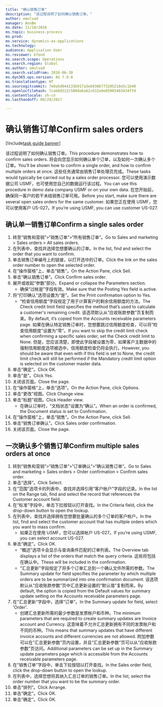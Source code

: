 ```yaml
--- 
title: "确认销售订单"
description: "该过程说明了如何确认销售订单。"
author: omulvad
manager: AnnBe
ms.date: 11/10/2016
ms.topic: business-process
ms.prod: 
ms.service: dynamics-ax-applications
ms.technology: 
audience: Application User
ms.reviewer: kfend
ms.search.scope: Operations
ms.search.region: Global
ms.author: omulvad
ms.search.validFrom: 2016-06-30
ms.dyn365.ops.version: AX 7.0.0
ms.translationtype: HT
ms.sourcegitcommit: 7e0a5d044133b917a3eb9386773205218e5c1b40
ms.openlocfilehash: 7cab69222c5004e6a62c632a9e85085403434ffd
ms.contentlocale: zh-cn
ms.lasthandoff: 09/29/2017

---
```

# <a name="confirm-sales-orders"></a><span data-ttu-id="a2ce0-103">确认销售订单</span><span class="sxs-lookup"><span data-stu-id="a2ce0-103">Confirm sales orders</span></span>

[!include[task guide banner](../../includes/task-guide-banner.md)]

<span data-ttu-id="a2ce0-104">该过程说明了如何确认销售订单。</span><span class="sxs-lookup"><span data-stu-id="a2ce0-104">This procedure demonstrates how to confirm sales orders.</span></span> <span data-ttu-id="a2ce0-105">将会向您显示如何确认单个订单，以及如何一次确认多个订单。</span><span class="sxs-lookup"><span data-stu-id="a2ce0-105">You’ll be shown how to confirm a single order, and how to confirm multiple orders at once.</span></span> <span data-ttu-id="a2ce0-106">这些任务通常由销售订单处理员完成。</span><span class="sxs-lookup"><span data-stu-id="a2ce0-106">These tasks would typically be carried out by a sales order processor.</span></span> <span data-ttu-id="a2ce0-107">您可以使用演示数据公司 USMF，也可使用您自己的数据运行该过程。</span><span class="sxs-lookup"><span data-stu-id="a2ce0-107">You can use this procedure in demo data company USMF or on your own data.</span></span> <span data-ttu-id="a2ce0-108">在您开始前，确保同一客户的若干未结销售订单可用。</span><span class="sxs-lookup"><span data-stu-id="a2ce0-108">Before you start, make sure there are several open sales orders for the same customer.</span></span> <span data-ttu-id="a2ce0-109">如果您正在使用 USMF，您可以使用客户 US-027。</span><span class="sxs-lookup"><span data-stu-id="a2ce0-109">If you’re using USMF, you can use customer US-027.</span></span>


## <a name="confirm-a-single-sales-order"></a><span data-ttu-id="a2ce0-110">确认单一销售订单</span><span class="sxs-lookup"><span data-stu-id="a2ce0-110">Confirm a single sales order</span></span>
1. <span data-ttu-id="a2ce0-111">转至“销售和营销”>“销售订单”>“所有销售订单”。</span><span class="sxs-lookup"><span data-stu-id="a2ce0-111">Go to Sales and marketing > Sales orders > All sales orders.</span></span>
2. <span data-ttu-id="a2ce0-112">在列表中，查找并选择您想要确认的订单。</span><span class="sxs-lookup"><span data-stu-id="a2ce0-112">In the list, find and select the order that you want to confirm.</span></span>
3. <span data-ttu-id="a2ce0-113">单击销售订单编号上的链接，以打开选中的订单。</span><span class="sxs-lookup"><span data-stu-id="a2ce0-113">Click the link on the sales order number to open the selected order.</span></span>
4. <span data-ttu-id="a2ce0-114">在“操作窗格”上，单击“销售”。</span><span class="sxs-lookup"><span data-stu-id="a2ce0-114">On the Action Pane, click Sell.</span></span>
5. <span data-ttu-id="a2ce0-115">单击“确认销售订单”。</span><span class="sxs-lookup"><span data-stu-id="a2ce0-115">Click Confirm sales order.</span></span>
6. <span data-ttu-id="a2ce0-116">展开或收起“参数”部分。</span><span class="sxs-lookup"><span data-stu-id="a2ce0-116">Expand or collapse the Parameters section.</span></span>
    * <span data-ttu-id="a2ce0-117">确保“过帐是”字段有效。</span><span class="sxs-lookup"><span data-stu-id="a2ce0-117">Make sure that the Posting Yes field is active.</span></span>  
7. <span data-ttu-id="a2ce0-118">将“打印确认”选项设置为“是”。</span><span class="sxs-lookup"><span data-stu-id="a2ce0-118">Set the Print confirmation option to Yes.</span></span>
    * <span data-ttu-id="a2ce0-119">“检查信用额度”字段规定了用于计算客户的剩余信用额度的方法。</span><span class="sxs-lookup"><span data-stu-id="a2ce0-119">The Check credit limit field specifies the method that’s used to calculate a customer's remaining credit.</span></span> <span data-ttu-id="a2ce0-120">该选项默认从“应收账款参数”页复制而来。</span><span class="sxs-lookup"><span data-stu-id="a2ce0-120">By default, it’s copied from the Accounts receivable parameters page.</span></span> <span data-ttu-id="a2ce0-121">如果在确认特定销售订单时，您想要跳过信用额度检查，可以将“检查信用额度”设置为“零”。</span><span class="sxs-lookup"><span data-stu-id="a2ce0-121">If you want to skip the credit limit check when confirming a specific sales order, set the Check credit limit to None.</span></span> <span data-ttu-id="a2ce0-122">但是，您应该清楚，即使此字段被设置为零，如果客户主数据中的强制信用额度选项被选中，信用额度检查仍将会执行。</span><span class="sxs-lookup"><span data-stu-id="a2ce0-122">However, you should be aware that even with if this field is set to None, the credit limit check will still be performed if the Mandatory credit limit option is selected on the customer master data.</span></span>  
8. <span data-ttu-id="a2ce0-123">单击“确定”。</span><span class="sxs-lookup"><span data-stu-id="a2ce0-123">Click OK.</span></span>
9. <span data-ttu-id="a2ce0-124">单击“是”。</span><span class="sxs-lookup"><span data-stu-id="a2ce0-124">Click Yes.</span></span>
10. <span data-ttu-id="a2ce0-125">关闭该页面。</span><span class="sxs-lookup"><span data-stu-id="a2ce0-125">Close the page.</span></span>
11. <span data-ttu-id="a2ce0-126">在“操作窗格”上，单击“选项”。</span><span class="sxs-lookup"><span data-stu-id="a2ce0-126">On the Action Pane, click Options.</span></span>
12. <span data-ttu-id="a2ce0-127">单击“更改”视图。</span><span class="sxs-lookup"><span data-stu-id="a2ce0-127">Click Change view.</span></span>
13. <span data-ttu-id="a2ce0-128">单击“标题”视图。</span><span class="sxs-lookup"><span data-stu-id="a2ce0-128">Click Header view.</span></span>
    * <span data-ttu-id="a2ce0-129">在确认订单时，“文档状态”设置为“确认”。</span><span class="sxs-lookup"><span data-stu-id="a2ce0-129">When an order is confirmed, the Document status is set to Confirmation.</span></span>  
14. <span data-ttu-id="a2ce0-130">在“操作窗格”上，单击“销售”。</span><span class="sxs-lookup"><span data-stu-id="a2ce0-130">On the Action Pane, click Sell.</span></span>
15. <span data-ttu-id="a2ce0-131">单击“销售订单确认”。</span><span class="sxs-lookup"><span data-stu-id="a2ce0-131">Click Sales order confirmation.</span></span>
16. <span data-ttu-id="a2ce0-132">关闭该页面。</span><span class="sxs-lookup"><span data-stu-id="a2ce0-132">Close the page.</span></span>

## <a name="confirm-multiple-sales-orders-at-once"></a><span data-ttu-id="a2ce0-133">一次确认多个销售订单</span><span class="sxs-lookup"><span data-stu-id="a2ce0-133">Confirm multiple sales orders at once</span></span>
1. <span data-ttu-id="a2ce0-134">转到“销售和营销”>“销售订单”>“订单确认”>“确认销售订单”。</span><span class="sxs-lookup"><span data-stu-id="a2ce0-134">Go to Sales and marketing > Sales orders > Order confirmation > Confirm sales order.</span></span>
2. <span data-ttu-id="a2ce0-135">单击“选择”。</span><span class="sxs-lookup"><span data-stu-id="a2ce0-135">Click Select.</span></span>
3. <span data-ttu-id="a2ce0-136">在“范围”选项卡的列表中，查找并选择引用“客户帐户”字段的记录。</span><span class="sxs-lookup"><span data-stu-id="a2ce0-136">In the list on the Range tab, find and select the record that references the Customer account field.</span></span>
4. <span data-ttu-id="a2ce0-137">在“标准”字段中，单击下拉按钮以打开查找。</span><span class="sxs-lookup"><span data-stu-id="a2ce0-137">In the Criteria field, click the drop-down button to open the lookup.</span></span>
5. <span data-ttu-id="a2ce0-138">在列表中，查找并选择拥有您想要批量确认的多个订单的客户帐户。</span><span class="sxs-lookup"><span data-stu-id="a2ce0-138">In the list, find and select the customer account that has multiple orders which you want to mass confirm.</span></span>
    * <span data-ttu-id="a2ce0-139">如果正在使用 USMF，您可以选择帐户 US-027。</span><span class="sxs-lookup"><span data-stu-id="a2ce0-139">If you’re using USMF, you can select account US-027.</span></span>  
6. <span data-ttu-id="a2ce0-140">单击“确定”。</span><span class="sxs-lookup"><span data-stu-id="a2ce0-140">Click OK.</span></span>
    * <span data-ttu-id="a2ce0-141">“概述”选项卡会显示与查询条件匹配的订单列表。</span><span class="sxs-lookup"><span data-stu-id="a2ce0-141">The Overview tab displays a list of the orders that match the query criteria.</span></span> <span data-ttu-id="a2ce0-142">这些将包括在确认中。</span><span class="sxs-lookup"><span data-stu-id="a2ce0-142">These will be included in the confirmation.</span></span>  
    * <span data-ttu-id="a2ce0-143">“汇总更新”字段规定了将多个订单汇总到一个确认文件所需的参数。</span><span class="sxs-lookup"><span data-stu-id="a2ce0-143">The Summary update for field specifies the parameter by which multiple orders are to be summarized into one confirmation document.</span></span> <span data-ttu-id="a2ce0-144">该选项默认从“应收账款参数”页中汇总更新设置的“默认值”复制而来。</span><span class="sxs-lookup"><span data-stu-id="a2ce0-144">By default, the option is copied from the Default values for summary update setting on the Accounts receivable parameters page.</span></span>  
7. <span data-ttu-id="a2ce0-145">在“汇总更新“字段中，选择“订单”。</span><span class="sxs-lookup"><span data-stu-id="a2ce0-145">In the Summary update for field, select 'Order'.</span></span>
    * <span data-ttu-id="a2ce0-146">创建汇总更新所需的最少参数是发票帐户和币种。</span><span class="sxs-lookup"><span data-stu-id="a2ce0-146">The minimum parameters that are required to create summary updates are Invoice account and Currency.</span></span> <span data-ttu-id="a2ce0-147">这意味着不允许汇总更新拥有不同的发票帐户和不同的币种。</span><span class="sxs-lookup"><span data-stu-id="a2ce0-147">This means that summary updates that have different invoice accounts and different currencies are not allowed.</span></span> <span data-ttu-id="a2ce0-148">附加参数可以在“汇总更新参数”页内设置，并且“汇总更新参数”页可以从“应收账款参数”页访问。</span><span class="sxs-lookup"><span data-stu-id="a2ce0-148">Additional parameters can be set up in the Summary update parameters page which is accessible from the Accounts receivable parameters page.</span></span>  
8. <span data-ttu-id="a2ce0-149">在“销售订单”字段中，单击下拉按钮以打开查找。</span><span class="sxs-lookup"><span data-stu-id="a2ce0-149">In the Sales order field, click the drop-down button to open the lookup.</span></span>
9. <span data-ttu-id="a2ce0-150">在列表中，选择您想将其纳入汇总订单的销售订单。</span><span class="sxs-lookup"><span data-stu-id="a2ce0-150">In the list, select the order number that you want to be the summary order.</span></span>
10. <span data-ttu-id="a2ce0-151">单击“排列”。</span><span class="sxs-lookup"><span data-stu-id="a2ce0-151">Click Arrange.</span></span>
11. <span data-ttu-id="a2ce0-152">单击“确定”。</span><span class="sxs-lookup"><span data-stu-id="a2ce0-152">Click OK.</span></span>
12. <span data-ttu-id="a2ce0-153">单击“确定”。</span><span class="sxs-lookup"><span data-stu-id="a2ce0-153">Click OK.</span></span>


